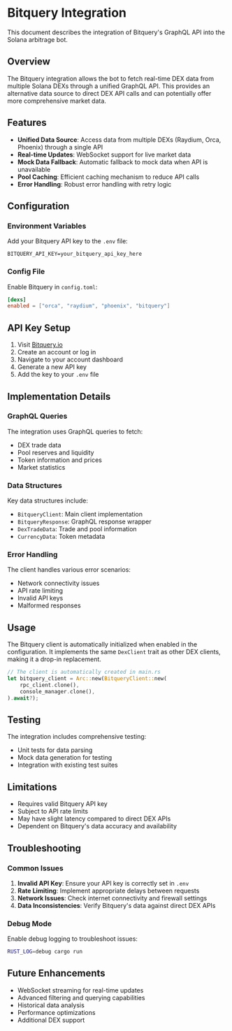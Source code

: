 # Bitquery Integration

This document describes the integration of Bitquery's GraphQL API into the Solana arbitrage bot.

## Overview

The Bitquery integration allows the bot to fetch real-time DEX data from multiple Solana DEXs through a unified GraphQL API. This provides an alternative data source to direct DEX API calls and can potentially offer more comprehensive market data.

## Features

- **Unified Data Source**: Access data from multiple DEXs (Raydium, Orca, Phoenix) through a single API
- **Real-time Updates**: WebSocket support for live market data
- **Mock Data Fallback**: Automatic fallback to mock data when API is unavailable
- **Pool Caching**: Efficient caching mechanism to reduce API calls
- **Error Handling**: Robust error handling with retry logic

## Configuration

### Environment Variables

Add your Bitquery API key to the `.env` file:

```env
BITQUERY_API_KEY=your_bitquery_api_key_here
```

### Config File

Enable Bitquery in `config.toml`:

```toml
[dexs]
enabled = ["orca", "raydium", "phoenix", "bitquery"]
```

## API Key Setup

1. Visit [Bitquery.io](https://bitquery.io)
2. Create an account or log in
3. Navigate to your account dashboard
4. Generate a new API key
5. Add the key to your `.env` file

## Implementation Details

### GraphQL Queries

The integration uses GraphQL queries to fetch:
- DEX trade data
- Pool reserves and liquidity
- Token information and prices
- Market statistics

### Data Structures

Key data structures include:
- `BitqueryClient`: Main client implementation
- `BitqueryResponse`: GraphQL response wrapper
- `DexTradeData`: Trade and pool information
- `CurrencyData`: Token metadata

### Error Handling

The client handles various error scenarios:
- Network connectivity issues
- API rate limiting
- Invalid API keys
- Malformed responses

## Usage

The Bitquery client is automatically initialized when enabled in the configuration. It implements the same `DexClient` trait as other DEX clients, making it a drop-in replacement.

```rust
// The client is automatically created in main.rs
let bitquery_client = Arc::new(BitqueryClient::new(
    rpc_client.clone(),
    console_manager.clone(),
).await?);
```

## Testing

The integration includes comprehensive testing:
- Unit tests for data parsing
- Mock data generation for testing
- Integration with existing test suites

## Limitations

- Requires valid Bitquery API key
- Subject to API rate limits
- May have slight latency compared to direct DEX APIs
- Dependent on Bitquery's data accuracy and availability

## Troubleshooting

### Common Issues

1. **Invalid API Key**: Ensure your API key is correctly set in `.env`
2. **Rate Limiting**: Implement appropriate delays between requests
3. **Network Issues**: Check internet connectivity and firewall settings
4. **Data Inconsistencies**: Verify Bitquery's data against direct DEX APIs

### Debug Mode

Enable debug logging to troubleshoot issues:

```bash
RUST_LOG=debug cargo run
```

## Future Enhancements

- WebSocket streaming for real-time updates
- Advanced filtering and querying capabilities
- Historical data analysis
- Performance optimizations
- Additional DEX support